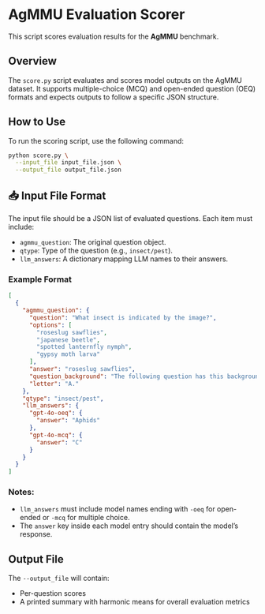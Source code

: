 # AgMMU Evaluation Scorer

This script scores evaluation results for the **AgMMU** benchmark.

## Overview

The `score.py` script evaluates and scores model outputs on the AgMMU dataset. It supports multiple-choice (MCQ) and open-ended question (OEQ) formats and expects outputs to follow a specific JSON structure.

##  How to Use

To run the scoring script, use the following command:

```bash
python score.py \
  --input_file input_file.json \
  --output_file output_file.json
```

## 📥 Input File Format

The input file should be a JSON list of evaluated questions. Each item must include:

- `agmmu_question`: The original question object.
- `qtype`: Type of the question (e.g., `insect/pest`).
- `llm_answers`: A dictionary mapping LLM names to their answers.

### Example Format

```json
[
  {
    "agmmu_question": {
      "question": "What insect is indicated by the image?",
      "options": [
        "roseslug sawflies",
        "japanese beetle",
        "spotted lanternfly nymph",
        "gypsy moth larva"
      ],
      "answer": "roseslug sawflies",
      "question_background": "The following question has this background information:\nbackground info: plant is in a balcony container, has been sprayed with Neem oil with no effect, plant is Eden White Climber\nspecies: rose\nlocation: Montgomery County,Maryland\ntime: 2023-07-19 02:00:44\n",
      "letter": "A."
    },
    "qtype": "insect/pest",
    "llm_answers": {
      "gpt-4o-oeq": {
        "answer": "Aphids"
      },
      "gpt-4o-mcq": {
        "answer": "C"
      }
    }
  }
]
```

### Notes:
- `llm_answers` must include model names ending with `-oeq` for open-ended or `-mcq` for multiple choice.
- The `answer` key inside each model entry should contain the model’s response.

## Output File

The `--output_file` will contain:
- Per-question scores
- A printed summary with harmonic means for overall evaluation metrics


